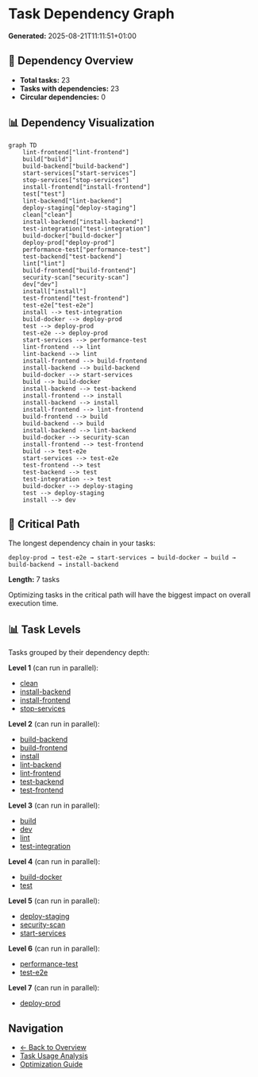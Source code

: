 # Task Dependency Graph

**Generated:** 2025-08-21T11:11:51+01:00

## 🔗 Dependency Overview

- **Total tasks:** 23
- **Tasks with dependencies:** 23
- **Circular dependencies:** 0

## 📊 Dependency Visualization

```mermaid
graph TD
    lint-frontend["lint-frontend"]
    build["build"]
    build-backend["build-backend"]
    start-services["start-services"]
    stop-services["stop-services"]
    install-frontend["install-frontend"]
    test["test"]
    lint-backend["lint-backend"]
    deploy-staging["deploy-staging"]
    clean["clean"]
    install-backend["install-backend"]
    test-integration["test-integration"]
    build-docker["build-docker"]
    deploy-prod["deploy-prod"]
    performance-test["performance-test"]
    test-backend["test-backend"]
    lint["lint"]
    build-frontend["build-frontend"]
    security-scan["security-scan"]
    dev["dev"]
    install["install"]
    test-frontend["test-frontend"]
    test-e2e["test-e2e"]
    install --> test-integration
    build-docker --> deploy-prod
    test --> deploy-prod
    test-e2e --> deploy-prod
    start-services --> performance-test
    lint-frontend --> lint
    lint-backend --> lint
    install-frontend --> build-frontend
    install-backend --> build-backend
    build-docker --> start-services
    build --> build-docker
    install-backend --> test-backend
    install-frontend --> install
    install-backend --> install
    install-frontend --> lint-frontend
    build-frontend --> build
    build-backend --> build
    install-backend --> lint-backend
    build-docker --> security-scan
    install-frontend --> test-frontend
    build --> test-e2e
    start-services --> test-e2e
    test-frontend --> test
    test-backend --> test
    test-integration --> test
    build-docker --> deploy-staging
    test --> deploy-staging
    install --> dev
```

## 🎯 Critical Path

The longest dependency chain in your tasks:

```
deploy-prod → test-e2e → start-services → build-docker → build → build-backend → install-backend
```

**Length:** 7 tasks

Optimizing tasks in the critical path will have the biggest impact on overall execution time.

## 📊 Task Levels

Tasks grouped by their dependency depth:

**Level 1** (can run in parallel):
- [clean](clean.md)
- [install-backend](install-backend.md)
- [install-frontend](install-frontend.md)
- [stop-services](stop-services.md)

**Level 2** (can run in parallel):
- [build-backend](build-backend.md)
- [build-frontend](build-frontend.md)
- [install](install.md)
- [lint-backend](lint-backend.md)
- [lint-frontend](lint-frontend.md)
- [test-backend](test-backend.md)
- [test-frontend](test-frontend.md)

**Level 3** (can run in parallel):
- [build](build.md)
- [dev](dev.md)
- [lint](lint.md)
- [test-integration](test-integration.md)

**Level 4** (can run in parallel):
- [build-docker](build-docker.md)
- [test](test.md)

**Level 5** (can run in parallel):
- [deploy-staging](deploy-staging.md)
- [security-scan](security-scan.md)
- [start-services](start-services.md)

**Level 6** (can run in parallel):
- [performance-test](performance-test.md)
- [test-e2e](test-e2e.md)

**Level 7** (can run in parallel):
- [deploy-prod](deploy-prod.md)

## Navigation

- [← Back to Overview](../README.md)
- [Task Usage Analysis](../summaries/task-usage.md)
- [Optimization Guide](../optimization-guide.md)
